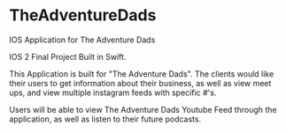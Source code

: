 # TheAdventureDads

IOS Application for The Adventure Dads

IOS 2 Final Project Built in Swift.

This Application is built for "The Adventure Dads". The clients would like their users to get information about their business, as well
as view meet ups, and view multiple instagram feeds with specific #'s.

Users will be able to view The Adventure Dads Youtube Feed through the application, as well as listen to their future podcasts.
